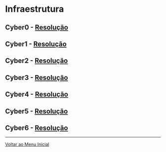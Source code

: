 # Infraestrutura

## Cyber0 - [Resolução](https://writeup.insidersec.io/infraestrutura/Cyber0)

## Cyber1 - [Resolução](https://writeup.insidersec.io/infraestrutura/Cyber1)

## Cyber2 - [Resolução](https://writeup.insidersec.io/infraestrutura/Cyber2)

## Cyber3 - [Resolução](https://writeup.insidersec.io/infraestrutura/Cyber3)

## Cyber4 - [Resolução](https://writeup.insidersec.io/infraestrutura/Cyber4)

## Cyber5 - [Resolução](https://writeup.insidersec.io/infraestrutura/Cyber5)

## Cyber6 - [Resolução](https://writeup.insidersec.io/infraestrutura/Cyber6)

 
---

[Voltar ao Menu Inicial](https://writeup.insidersec.io/)